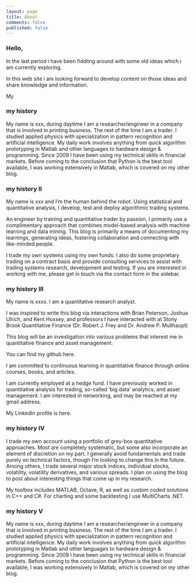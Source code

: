 ```yaml
---
layout: page
title: About
comments: false
published: false
---
```


### Hello,

In the last period i have been fiddling around with some old ideas which i am currently exploring.

In this web site i am looking forward to develop content on those ideas and share knowledge and information.

My 



### my history

My name is xxx, during daytime I am a researcher/engineer in a company that is involved in printing business. The rest of the time I am a trader.
I studied applied physics with specialization in pattern recognition and artificial intelligence. My daily work involves anything from quick algorithm prototyping in Matlab and other languages to hardware design & programming.
Since 2009 I have been using my technical skills in financial markets. Before coming to the conclusion that Python is the best tool available, I was working extensively in Matlab, which is covered on my other blog.

### my history II

My name is xxx and I’m the human behind the robot. Using statistical and quantitative analysis, I develop, test and deploy algorithmic  trading systems.

An engineer by training and quantitative trader by passion, I primarily use a complimentary approach that combines model-based analysis with machine learning and data mining. This blog is primarily a means of documenting my learnings, generating ideas, fostering collaboration and connecting with like-minded people.

I trade my own systems using my own funds. I also do some proprietary trading on a contract basis and provide consulting services to assist with trading systems research, development and testing. If you are interested in working with me, please get in touch via the contact form in the sidebar.


### my history III

My name is xxxs.  I am a quantitative research analyst.

I was inspired to write this blog via interactions with Brian Peterson, Joshua Ulrich, and Kent Hoxsey, and professors I have interacted with at Stony Brook Quantitative Finance (Dr. Robert J. Frey and Dr. Andrew P. Mullhaupt)

This blog will be an investigation into various problems that interest me in quantitative finance and asset management.

You can find my github here.

I am committed to continuous learning in quantitative finance through online courses, books, and articles.

I am currently employed at a hedge fund. I have previously worked in quantitative analysis for trading, so-called ‘big data’ analytics, and asset management. I am interested in networking, and may be reached at my gmail address.

My LinkedIn profile is here.


### my history IV

I trade my own account using a portfolio of grey-box quantitative approaches. Most are completely systematic, but some also incorporate an element of discretion on my part. I generally avoid fundamentals and trade purely on technical factors, though I’m looking to change this in the future. Among others, I trade several major stock indices, individual stocks, volatility, volatility derivatives, and various spreads. I plan on using the blog to post about interesting things that come up in my research.

My toolbox includes MATLAB, Octave, R, as well as custom coded solutions in C++ and C#. For charting and some backtesting I use MultiCharts .NET.

### my history V

My name is xxx, during daytime I am a researcher/engineer in a company that is involved in printing business. The rest of the time I am a trader.
I studied applied physics with specialization in pattern recognition and artificial intelligence. My daily work involves anything from quick algorithm prototyping in Matlab and other languages to hardware design & programming.
Since 2009 I have been using my technical skills in financial markets. Before coming to the conclusion that Python is the best tool available, I was working extensively in Matlab, which is covered on my other blog.
